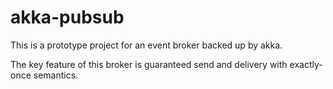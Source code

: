 # akka-pubsub

This is a prototype project for an event broker backed up by akka.

The key feature of this broker is guaranteed send and delivery with exactly-once semantics.
